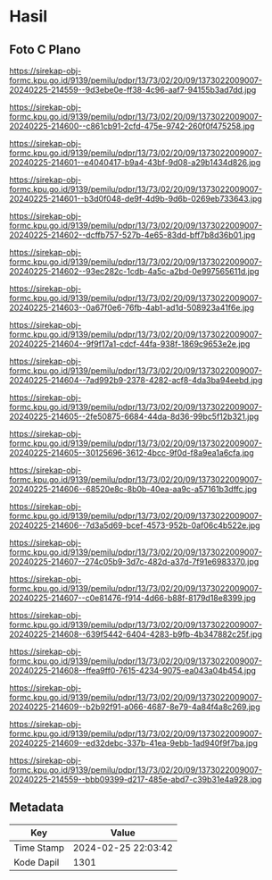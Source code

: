 # Hasil

## Foto C Plano

https://sirekap-obj-formc.kpu.go.id/9139/pemilu/pdpr/13/73/02/20/09/1373022009007-20240225-214559--9d3ebe0e-ff38-4c96-aaf7-94155b3ad7dd.jpg

https://sirekap-obj-formc.kpu.go.id/9139/pemilu/pdpr/13/73/02/20/09/1373022009007-20240225-214600--c861cb91-2cfd-475e-9742-260f0f475258.jpg

https://sirekap-obj-formc.kpu.go.id/9139/pemilu/pdpr/13/73/02/20/09/1373022009007-20240225-214601--e4040417-b9a4-43bf-9d08-a29b1434d826.jpg

https://sirekap-obj-formc.kpu.go.id/9139/pemilu/pdpr/13/73/02/20/09/1373022009007-20240225-214601--b3d0f048-de9f-4d9b-9d6b-0269eb733643.jpg

https://sirekap-obj-formc.kpu.go.id/9139/pemilu/pdpr/13/73/02/20/09/1373022009007-20240225-214602--dcffb757-527b-4e65-83dd-bff7b8d36b01.jpg

https://sirekap-obj-formc.kpu.go.id/9139/pemilu/pdpr/13/73/02/20/09/1373022009007-20240225-214602--93ec282c-1cdb-4a5c-a2bd-0e997565611d.jpg

https://sirekap-obj-formc.kpu.go.id/9139/pemilu/pdpr/13/73/02/20/09/1373022009007-20240225-214603--0a67f0e6-76fb-4ab1-ad1d-508923a41f6e.jpg

https://sirekap-obj-formc.kpu.go.id/9139/pemilu/pdpr/13/73/02/20/09/1373022009007-20240225-214604--9f9f17a1-cdcf-44fa-938f-1869c9653e2e.jpg

https://sirekap-obj-formc.kpu.go.id/9139/pemilu/pdpr/13/73/02/20/09/1373022009007-20240225-214604--7ad992b9-2378-4282-acf8-4da3ba94eebd.jpg

https://sirekap-obj-formc.kpu.go.id/9139/pemilu/pdpr/13/73/02/20/09/1373022009007-20240225-214605--2fe50875-6684-44da-8d36-99bc5f12b321.jpg

https://sirekap-obj-formc.kpu.go.id/9139/pemilu/pdpr/13/73/02/20/09/1373022009007-20240225-214605--30125696-3612-4bcc-9f0d-f8a9ea1a6cfa.jpg

https://sirekap-obj-formc.kpu.go.id/9139/pemilu/pdpr/13/73/02/20/09/1373022009007-20240225-214606--68520e8c-8b0b-40ea-aa9c-a57161b3dffc.jpg

https://sirekap-obj-formc.kpu.go.id/9139/pemilu/pdpr/13/73/02/20/09/1373022009007-20240225-214606--7d3a5d69-bcef-4573-952b-0af06c4b522e.jpg

https://sirekap-obj-formc.kpu.go.id/9139/pemilu/pdpr/13/73/02/20/09/1373022009007-20240225-214607--274c05b9-3d7c-482d-a37d-7f91e6983370.jpg

https://sirekap-obj-formc.kpu.go.id/9139/pemilu/pdpr/13/73/02/20/09/1373022009007-20240225-214607--c0e81476-f914-4d66-b88f-8179d18e8399.jpg

https://sirekap-obj-formc.kpu.go.id/9139/pemilu/pdpr/13/73/02/20/09/1373022009007-20240225-214608--639f5442-6404-4283-b9fb-4b347882c25f.jpg

https://sirekap-obj-formc.kpu.go.id/9139/pemilu/pdpr/13/73/02/20/09/1373022009007-20240225-214608--ffea9ff0-7615-4234-9075-ea043a04b454.jpg

https://sirekap-obj-formc.kpu.go.id/9139/pemilu/pdpr/13/73/02/20/09/1373022009007-20240225-214609--b2b92f91-a066-4687-8e79-4a84f4a8c269.jpg

https://sirekap-obj-formc.kpu.go.id/9139/pemilu/pdpr/13/73/02/20/09/1373022009007-20240225-214609--ed32debc-337b-41ea-9ebb-1ad940f9f7ba.jpg

https://sirekap-obj-formc.kpu.go.id/9139/pemilu/pdpr/13/73/02/20/09/1373022009007-20240225-214559--bbb09399-d217-485e-abd7-c39b31e4a928.jpg


## Metadata

| Key        | Value               |
| ---------- | ------------------- |
| Time Stamp | 2024-02-25 22:03:42 |
| Kode Dapil | 1301                |



